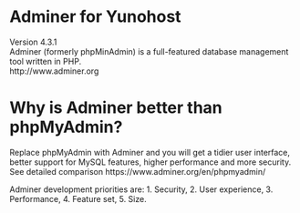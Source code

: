 <h1>Adminer for Yunohost</h1>
<p>Version 4.3.1 <br>
Adminer (formerly phpMinAdmin) is a full-featured database management tool written in PHP.<br>
http://www.adminer.org</p>

<h1>Why is Adminer better than phpMyAdmin?</h1>
<p>Replace phpMyAdmin with Adminer and you will get a tidier user interface, better support for MySQL features, higher performance and more security. See detailed comparison https://www.adminer.org/en/phpmyadmin/</p>
<p>Adminer development priorities are: 1. Security, 2. User experience, 3. Performance, 4. Feature set, 5. Size.</p>

